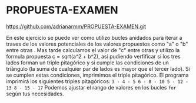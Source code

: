 # PROPUESTA-EXAMEN
https://github.com/adrianarmm/PROPUESTA-EXAMEN.git

En este ejercicio se puede ver como utilizo bucles anidados para iterar a traves de los valores potenciales de los valores propuestos como "a" o "b" entre otras . Mas tarde calculamos el valor de "c" entre otras y utilizo la formula propuesta 
c = sqrt(a^2 + b^2), asi pudiendo verfificar si los tres lados forman un triple pitagórico y si cumple las condiciones de un triángulo (la suma de cualquier par de lados es mayor que el tercer lado). Si se cumplen estas condiciones, imprimimos el triple pitagórico. El programa imprimirá los siguientes triples pitagóricos: ``` 3 - 4 - 5 6 - 8 - 10 5 - 12 - 13 8 - 15 - 17 ``` Podemos ajustar el rango de valores en los bucles `for` según tus necesidades.
